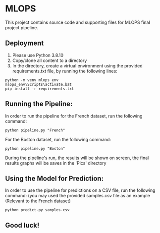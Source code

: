 # MLOPS
This project contains source code and supporting files for MLOPS final project pipeline.

## Deployment

1. Please use Python 3.8.10
2. Copy/clone all content to a directory
3. In the directory, create a virtual environment using the provided requirements.txt file, by running the following lines:

```
python -m venv mlops_env 
mlops_env\Scripts\activate.bat
pip install -r requirements.txt
```

## Running the Pipeline:

In order to run the pipeline for the French dataset, run the following command:
```
python pipeline.py "French"
```
For the Boston dataset, run the following command:
```
python pipeline.py "Boston"
```
During the pipeline's run, the results will be shown on screen, the final results graphs will be saves in the 'Pics' directory

## Using the Model for Prediction:
In order to use the pipeline for predictions on a CSV file, run the following command: (you may used the provided samples.csv file as an example (Relevant to the French dataset)
``` 
python predict.py samples.csv
```

## Good luck!
